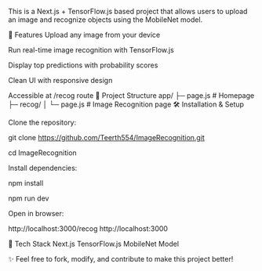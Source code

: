 This is a Next.js + TensorFlow.js based project that allows users to upload an image and recognize objects using the MobileNet model.

🚀 Features
Upload any image from your device

Run real-time image recognition with TensorFlow.js

Display top predictions with probability scores

Clean UI with responsive design

Accessible at /recog
 route
📂 Project Structure
app/
 ├─ page.js        # Homepage
 ├─ recog/
 │   └─ page.js    # Image Recognition page
🛠️ Installation & Setup

Clone the repository:

git clone https://github.com/Teerth554/ImageRecognition.git

cd ImageRecognition

Install dependencies:

npm install

npm run dev

Open in browser:


http://localhost:3000/recog
http://localhost:3000

📌 Tech Stack
Next.js
TensorFlow.js
MobileNet Model

✨ Feel free to fork, modify, and contribute to make this project better!
